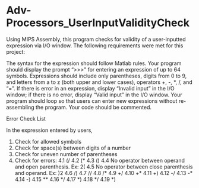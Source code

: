 # Adv-Processors_UserInputValidityCheck
Using MIPS Assembly, this program checks for validity of a user-inputted expression via I/O window. The following requirements were met for this project:

The syntax for the expression should follow Matlab rules. Your program should display the prompt “>>>” for entering an expression of up to 64 symbols.  Expressions should include only parentheses, digits from 0 to 9, and letters from a to z (both upper and lower cases), operators +, -, *, /, and “=”. If there is error in an expression, display “Invalid input” in the I/O window; if there is no error, display “Valid input” in the I/O window.
Your program should loop so that users can enter new expressions without re-assembling the program. Your code should be commented.


Error Check List

In the expression entered by users,
1.	Check for allowed symbols
2.	Check for space(s) between digits of a number
3.	Check for uneven number of parentheses
4.	Check for errors:
4.1	(/
4.2	(*
4.3	()
4.4	No operator between operand and open parenthesis. Ex: 2(
4.5	No operator between close parenthesis and operand. Ex: )2
4.6	/)
4.7	//
4.8	/*
4.9	+/
4.10	+*
4.11	+)
4.12	-/
4.13	-*
4.14	-)
4.15	**
4.16	*/
4.17	*)
4.18	*/
4.19	*)
